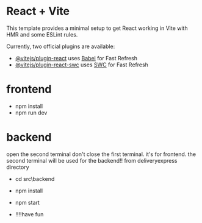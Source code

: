 
# React + Vite

This template provides a minimal setup to get React working in Vite with HMR and some ESLint rules.

Currently, two official plugins are available:

- [@vitejs/plugin-react](https://github.com/vitejs/vite-plugin-react/blob/main/packages/plugin-react/README.md) uses [Babel](https://babeljs.io/) for Fast Refresh
- [@vitejs/plugin-react-swc](https://github.com/vitejs/vite-plugin-react-swc) uses [SWC](https://swc.rs/) for Fast Refresh

# frontend
- npm install
- npm run dev

# backend
open the second terminal don't close the first terminal.  it's for frontend. the second terminal will be used for the backend!!
from deliveryexpress directory
- cd src\backend
- npm install
- npm start

- !!!!have fun
